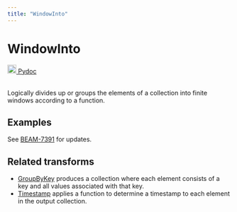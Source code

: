 ```yaml
---
title: "WindowInto"
---
```

<!--
Licensed under the Apache License, Version 2.0 (the "License");
you may not use this file except in compliance with the License.
You may obtain a copy of the License at

http://www.apache.org/licenses/LICENSE-2.0

Unless required by applicable law or agreed to in writing, software
distributed under the License is distributed on an "AS IS" BASIS,
WITHOUT WARRANTIES OR CONDITIONS OF ANY KIND, either express or implied.
See the License for the specific language governing permissions and
limitations under the License.
-->

# WindowInto
<table align="left">
    <a target="_blank" class="button"
        href="https://beam.apache.org/releases/pydoc/current/apache_beam.transforms.window.html?highlight=window#module-apache_beam.transforms.window">
      <img src="https://beam.apache.org/images/logos/sdks/python.png" width="20px" height="20px" alt="Pydoc">
     Pydoc
    </a>
</table>
<br><br>


Logically divides up or groups the elements of a collection into finite
windows according to a function.

## Examples
See [BEAM-7391](https://github.com/apache/beam/issues/19498) for updates.

## Related transforms
* [GroupByKey](/documentation/transforms/python/aggregation/groupbykey)
  produces a collection where each element consists of a key and all values associated
  with that key.
* [Timestamp](/documentation/transforms/python/elementwise/withtimestamps)
  applies a function to determine a timestamp to each element in the output collection.
